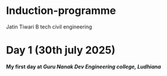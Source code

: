 # Induction-programme
Jatin Tiwari 
B tech civil engineering 

# Day 1 (30th july 2025)

#### My first day at *Guru Nanak Dev Engineering college, Ludhiana*
